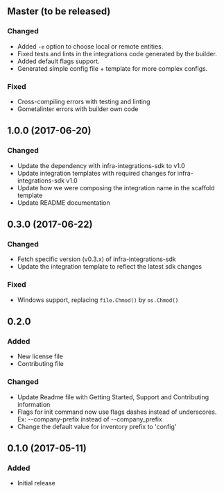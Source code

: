 ## Master (to be released)
### Changed
- Added `-e` option to choose local or remote entities.
- Fixed tests and lints in the integrations code generated by the builder.
- Added default flags support.
- Generated simple config file + template for more complex configs.

### Fixed
- Cross-compiling errors with testing and linting
- Gometalinter errors with builder own code

## 1.0.0 (2017-06-20)
### Changed

- Update the dependency with infra-integrations-sdk to v1.0
- Update integration templates with required changes for infra-integrations-sdk
  v1.0
- Update how we were composing the integration name in the scaffold template
- Update README documentation

## 0.3.0 (2017-06-22)
### Changed
- Fetch specific version (v0.3.x) of infra-integrations-sdk
- Update the integration template to reflect the latest sdk changes

### Fixed
- Windows support, replacing `file.Chmod()` by `os.Chmod()`

## 0.2.0
### Added

- New license file
- Contributing file

### Changed

- Update Readme file with Getting Started, Support and Contributing information
- Flags for init command now use flags dashes instead of underscores. Ex:
  --company-prefix instead of --company_prefix
- Change the default value for inventory prefix to 'config'

## 0.1.0 (2017-05-11)
### Added

- Initial release
